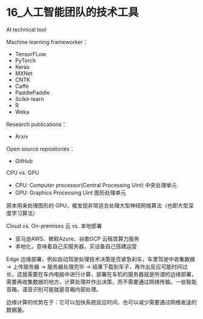 # 16_人工智能团队的技术工具

AI technical tool

Machine learning frameworker：
- TensorFLow
- PyTorch
- Keras
- MXNet
- CNTK
- Caffe
- PaddlePaddle
- Scikit-learn
- R
- Weka

Research publications：
- Arxiv

Open source repositories：
- GitHub

CPU vs. GPU
- CPU: Computer processor(Central Processing Uint) 中央处理单元
- GPU: Graphics Processing Uint 图形处理单元

原本用来处理图形的 GPU，被发现非常适合处理大型神经网络算法（也即大型深度学习算法）

Cloud vs. On-premises 云 vs. 本地部署
- 亚马逊AWS、微软Azure、谷歌GCP 云租赁算力服务
- 本地化，意味着自己买服务器，买设备自己搭建运营

Edge 边缘部署，例如自动驾驶处理技术决策是否紧急刹车，车里驾驶中收集数据 -> 上传服务器 -> 服务器处理完毕 -> 结果下载到车子，再作出反应可能时间过长，这就需要在车内电脑中进行计算，部署在车机的服务器就是所谓的边缘部署，需要再收集数据的地方，计算处理并作出决策，而不需要通过网络传输。一些智能音箱，语音识别可能就是音箱内部处理。

边缘计算的优势在于：它可以加快系统反应时间，也可以减少需要通过网络发送的数据量。